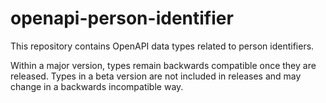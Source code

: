 # openapi-person-identifier

This repository contains OpenAPI data types related to person identifiers.

Within a major version, types remain backwards compatible once they are released.
Types in a beta version are not included in releases and may change in a backwards incompatible way.

